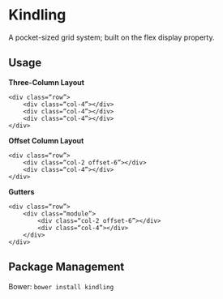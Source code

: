 # Kindling

A pocket-sized grid system; built on the flex display property.

## Usage

**Three-Column Layout**

```
<div class=“row”>
	<div class=“col-4”></div>
	<div class=“col-4”></div>
	<div class=“col-4”></div>
</div>
```

**Offset Column Layout**

```
<div class=“row”>
	<div class=“col-2 offset-6”></div>
	<div class=“col-4”></div>
</div>
```

**Gutters**

```
<div class=“row”>
	<div class=“module”>
		<div class=“col-2 offset-6”></div>
		<div class=“col-4”></div>
	</div>
</div>
```

## Package Management

Bower: ```bower install kindling```
